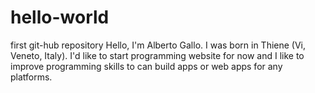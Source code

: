 # hello-world
first git-hub repository
Hello, I'm Alberto Gallo. I was born in Thiene (Vi, Veneto, Italy). I'd like to start programming website for now and I like to improve programming skills to can build apps or web apps for any platforms.
